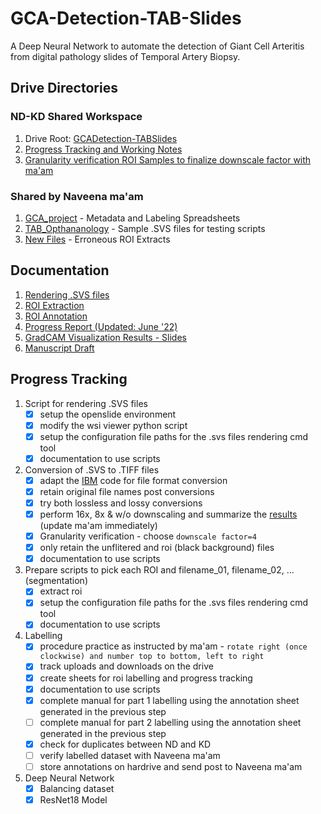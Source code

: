 # GCA-Detection-TAB-Slides

A Deep Neural Network to automate the detection of Giant Cell Arteritis from digital pathology slides of Temporal Artery Biopsy.

## Drive Directories

### ND-KD Shared Workspace

1. Drive Root: [GCADetection-TABSlides](https://drive.google.com/drive/folders/1_RQTxfbj7Awx1GhnnLKy6KeTRhale__2?usp=sharing)
2. [Progress Tracking and Working Notes](https://docs.google.com/document/d/1EI5U-VP_N0la0jteKMeJGxWmzn7jbAj8no2Khai4MwM/edit)      
3. [Granularity verification ROI Samples to finalize downscale factor with ma'am](https://drive.google.com/drive/folders/1w94vfqY0z4Gr2lwi8LnAQiKYCEJDIUHV?usp=sharing)

### Shared by Naveena ma'am

1. [GCA_project](https://drive.google.com/drive/folders/1f4Iwodhixomwwb4sxPjJ3PCHW2382mNQ?usp=sharing) - Metadata and Labeling Spreadsheets 
2. [TAB_Opthananology](https://drive.google.com/drive/folders/1Oxh3VMHT2IRmN4J1q8ZTAE7CaUb1QOGj?usp=sharing) - Sample .SVS files for testing scripts 
3. [New Files](https://drive.google.com/drive/folders/1wNMkBg7kh8HdLntc05PEawvz-KLSkGQh?usp=sharing) - Erroneous ROI Extracts

## Documentation

1. [Rendering .SVS files](./docs/01-render_svs_files.md)
2. [ROI Extraction](./docs/02-roi_extraction_procedure.md)
3. [ROI Annotation](./docs/03-annotation_procedure.md)
4. [Progress Report (Updated: June '22)](https://docs.google.com/document/d/14vXHEkumhzXJesqY8LUNyQd2O7FVP_vWxGg40SNi9_Q/edit?usp=sharing)
5. [GradCAM Visualization Results - Slides](https://docs.google.com/presentation/d/1GQD0_uGlFD01MreCIrYuCU_YlGyblGtRPHYrLJ8xOL8/edit?usp=sharing)
6. [Manuscript Draft](https://docs.google.com/document/d/1Wkmae8R-DypWB5Hv9i0qM-ujm_lL0Q6_02oDFgkkQCk/edit?usp=sharing)

## Progress Tracking

1. Script for rendering .SVS files 
   - [X] setup the openslide environment
   - [X] modify the wsi viewer python script
   - [X] setup the configuration file paths for the .svs files rendering cmd tool
   - [X] documentation to use scripts
2. Conversion of .SVS to .TIFF files
   - [X] adapt the [IBM](https://developer.ibm.com/articles/an-automatic-method-to-identify-tissues-from-big-whole-slide-images-pt1/) code for file format conversion 
   - [X] retain original file names post conversions
   - [X] try both lossless and lossy conversions
   - [X] perform 16x, 8x & w/o downscaling and summarize the [results](https://docs.google.com/document/d/1EI5U-VP_N0la0jteKMeJGxWmzn7jbAj8no2Khai4MwM/edit#heading=h.awk4rggu1nqh) (update ma'am immediately)
   - [X] Granularity verification - choose `downscale factor=4`
   - [X] only retain the unflitered and roi (black background) files
   - [X] documentation to use scripts
3. Prepare scripts to pick each ROI and filename_01, filename_02, ... (segmentation)
   - [X] extract roi
   - [X] setup the configuration file paths for the .svs files rendering cmd tool
   - [X] documentation to use scripts
4. Labelling
   - [X] procedure practice as instructed by ma'am - `rotate right (once clockwise) and number top to bottom, left to right`
   - [X] track uploads and downloads on the drive
   - [X] create sheets for roi labelling and progress tracking
   - [X] documentation to use scripts
   - [X] complete manual for part 1 labelling using the annotation sheet generated in the previous step
   - [ ] complete manual for part 2 labelling using the annotation sheet generated in the previous step
   - [X] check for duplicates between ND and KD
   - [ ] verify labelled dataset with Naveena ma'am
   - [ ] store annotations on hardrive and send post to Naveena ma'am
5. Deep Neural Network
   - [X] Balancing dataset
   - [X] ResNet18 Model 
